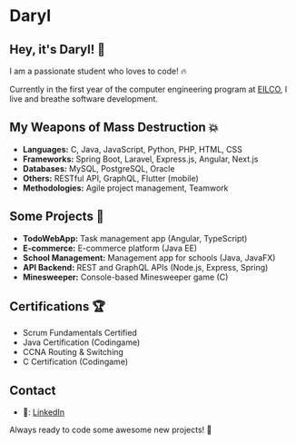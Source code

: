 # Daryl

## Hey, it's Daryl! 👋

I am a passionate student who loves to code! 🔥

Currently in the first year of the computer engineering program at [EILCO](http://www.eilco-Formation.fr), I live and breathe software development.

## My Weapons of Mass Destruction 💥

- **Languages:** C, Java, JavaScript, Python, PHP, HTML, CSS
- **Frameworks:** Spring Boot, Laravel, Express.js, Angular, Next.js
- **Databases:** MySQL, PostgreSQL, Oracle
- **Others:** RESTful API, GraphQL, Flutter (mobile)
- **Methodologies:** Agile project management, Teamwork

## Some Projects 🚀

- **TodoWebApp:** Task management app (Angular, TypeScript)
- **E-commerce:** E-commerce platform (Java EE)
- **School Management:** Management app for schools (Java, JavaFX)
- **API Backend:** REST and GraphQL APIs (Node.js, Express, Spring)
- **Minesweeper:** Console-based Minesweeper game (C)

## Certifications 🏆

- Scrum Fundamentals Certified
- Java Certification (Codingame)
- CCNA Routing & Switching
- C Certification (Codingame)

## Contact
- 💼: [LinkedIn](https://linkedin.com/in/donamedenou)

Always ready to code some awesome new projects! 🤘

